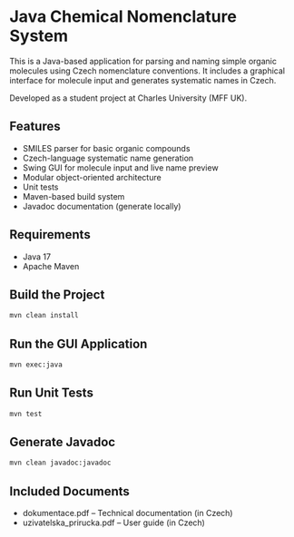 # Java Chemical Nomenclature System 

This is a Java-based application for parsing and naming simple organic molecules using Czech nomenclature conventions. It includes a graphical interface for molecule input and generates systematic names in Czech.

Developed as a student project at Charles University (MFF UK).

## Features

- SMILES parser for basic organic compounds
- Czech-language systematic name generation
- Swing GUI for molecule input and live name preview
- Modular object-oriented architecture 
- Unit tests 
- Maven-based build system
- Javadoc documentation (generate locally)

## Requirements

- Java 17 
- Apache Maven

## Build the Project

```bash
mvn clean install
``` 

## Run the GUI Application

```bash
mvn exec:java
``` 

## Run Unit Tests

```bash
mvn test
``` 

## Generate Javadoc

```bash
mvn clean javadoc:javadoc
``` 

## Included Documents
- dokumentace.pdf – Technical documentation (in Czech)
- uzivatelska_prirucka.pdf – User guide (in Czech)
